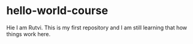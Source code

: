 # hello-world-course
Hie I am Rutvi. This is my first repository and I am still learning that how things work here.
